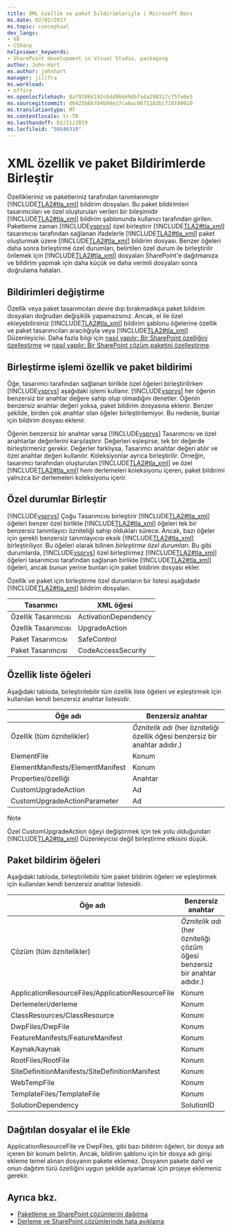 ```yaml
---
title: XML özellik ve paket bildirimleriyle | Microsoft Docs
ms.date: 02/02/2017
ms.topic: conceptual
dev_langs:
- VB
- CSharp
helpviewer_keywords:
- SharePoint development in Visual Studio, packaging
author: John-Hart
ms.author: johnhart
manager: jillfra
ms.workload:
- office
ms.openlocfilehash: 8af9386d192c6dd96669dbfada298317cf5fe0e5
ms.sourcegitcommit: d0425b6b7d4b99e17ca6ac0671282bc718f80910
ms.translationtype: MT
ms.contentlocale: tr-TR
ms.lasthandoff: 02/21/2019
ms.locfileid: "56646310"
---
```

# <a name="merge-xml-in-feature-and-package-manifests"></a>XML özellik ve paket Bildirimlerde Birleştir
  Özellikleriniz ve paketleriniz tarafından tanımlanmıştır [!INCLUDE[TLA2#tla_xml](../sharepoint/includes/tla2sharptla-xml-md.md)] bildirim dosyaları. Bu paket bildirimleri tasarımcıları ve özel oluşturulan verileri bir bileşimidir [!INCLUDE[TLA2#tla_xml](../sharepoint/includes/tla2sharptla-xml-md.md)] bildirim şablonunda kullanıcı tarafından girilen. Paketleme zaman [!INCLUDE[vsprvs](../sharepoint/includes/vsprvs-md.md)] özel birleştirir [!INCLUDE[TLA2#tla_xml](../sharepoint/includes/tla2sharptla-xml-md.md)] tasarımcısı tarafından sağlanan ifadelerle [!INCLUDE[TLA2#tla_xml](../sharepoint/includes/tla2sharptla-xml-md.md)] paket oluşturmak üzere [!INCLUDE[TLA2#tla_xml](../sharepoint/includes/tla2sharptla-xml-md.md)] bildirim dosyası. Benzer öğeleri daha sonra birleştirme özel durumları, belirtilen özel durum ile birleştirilir önlemek için [!INCLUDE[TLA2#tla_xml](../sharepoint/includes/tla2sharptla-xml-md.md)] dosyaları SharePoint'e dağıtmanıza ve bildirim yapmak için daha küçük ve daha verimli dosyaları sonra doğrulama hataları.

## <a name="modify-the-manifests"></a>Bildirimleri değiştirme
 Özellik veya paket tasarımcıları devre dışı bırakmadıkça paket bildirim dosyaları doğrudan değişiklik yapamazsınız. Ancak, el ile özel ekleyebilirsiniz [!INCLUDE[TLA2#tla_xml](../sharepoint/includes/tla2sharptla-xml-md.md)] bildirim şablonu öğelerine özellik ve paket tasarımcıları aracılığıyla veya [!INCLUDE[TLA2#tla_xml](../sharepoint/includes/tla2sharptla-xml-md.md)] Düzenleyicisi. Daha fazla bilgi için [nasıl yapılır: Bir SharePoint özelliğini özelleştirme](../sharepoint/how-to-customize-a-sharepoint-feature.md) ve [nasıl yapılır: Bir SharePoint çözüm paketini özelleştirme](../sharepoint/how-to-customize-a-sharepoint-solution-package.md).

## <a name="feature-and-package-manifest-merge-process"></a>Birleştirme işlemi özellik ve paket bildirimi
 Öğe, tasarımcı tarafından sağlanan birlikte özel öğeleri birleştirilirken [!INCLUDE[vsprvs](../sharepoint/includes/vsprvs-md.md)] aşağıdaki işlemi kullanır. [!INCLUDE[vsprvs](../sharepoint/includes/vsprvs-md.md)] her öğenin benzersiz bir anahtar değere sahip olup olmadığını denetler. Öğenin benzersiz anahtar değeri yoksa, paket bildirim dosyasına eklenir. Benzer şekilde, birden çok anahtar olan öğeler birleştirilemiyor. Bu nedenle, bunlar için bildirim dosyası eklenir.

 Öğenin benzersiz bir anahtar varsa [!INCLUDE[vsprvs](../sharepoint/includes/vsprvs-md.md)] Tasarımcısı ve özel anahtarlar değerlerini karşılaştırır. Değerleri eşleşirse, tek bir değerde birleştirmeniz gerekir. Değerler farklıysa, Tasarımcı anahtar değeri atılır ve özel anahtar değeri kullanılır. Koleksiyonlar ayrıca birleştirilir. Örneğin, tasarımcı tarafından oluşturulan [!INCLUDE[TLA2#tla_xml](../sharepoint/includes/tla2sharptla-xml-md.md)] ve özel [!INCLUDE[TLA2#tla_xml](../sharepoint/includes/tla2sharptla-xml-md.md)] hem derlemeleri koleksiyonu içeren, paket bildirimi yalnızca bir derlemeleri koleksiyonu içerir.

## <a name="merge-exceptions"></a>Özel durumlar Birleştir
 [!INCLUDE[vsprvs](../sharepoint/includes/vsprvs-md.md)] Çoğu Tasarımcısı birleştirir [!INCLUDE[TLA2#tla_xml](../sharepoint/includes/tla2sharptla-xml-md.md)] öğeleri benzer özel birlikte [!INCLUDE[TLA2#tla_xml](../sharepoint/includes/tla2sharptla-xml-md.md)] öğeleri tek bir benzersiz tanımlayıcı özniteliği sahip oldukları sürece. Ancak, bazı öğeler için gerekli benzersiz tanımlayıcısı eksik [!INCLUDE[TLA2#tla_xml](../sharepoint/includes/tla2sharptla-xml-md.md)] birleştiriliyor. Bu öğeleri olarak bilinen *birleştirme özel durumları*. Bu gibi durumlarda, [!INCLUDE[vsprvs](../sharepoint/includes/vsprvs-md.md)] özel birleştirmez [!INCLUDE[TLA2#tla_xml](../sharepoint/includes/tla2sharptla-xml-md.md)] öğeleri tasarımcısı tarafından sağlanan birlikte [!INCLUDE[TLA2#tla_xml](../sharepoint/includes/tla2sharptla-xml-md.md)] öğeleri, ancak bunun yerine bunları için paket bildirim dosyası ekler.

 Özellik ve paket için birleştirme özel durumların bir listesi aşağıdadır [!INCLUDE[TLA2#tla_xml](../sharepoint/includes/tla2sharptla-xml-md.md)] bildirim dosyaları.

|Tasarımcı|XML öğesi|
|--------------|-----------------|
|Özellik Tasarımcısı|ActivationDependency|
|Özellik Tasarımcısı|UpgradeAction|
|Paket Tasarımcısı|SafeControl|
|Paket Tasarımcısı|CodeAccessSecurity|

## <a name="feature-manifest-elements"></a>Özellik liste öğeleri
 Aşağıdaki tabloda, birleştirilebilir tüm özellik liste öğeleri ve eşleştirmek için kullanılan kendi benzersiz anahtar listesidir.

|Öğe adı|Benzersiz anahtar|
|------------------|----------------|
|Özellik (tüm öznitelikler)|*Öznitelik adı* (her özniteliği özellik öğesi benzersiz bir anahtar adıdır.)|
|ElementFile|Konum|
|ElementManifests/ElementManifest|Konum|
|Properties/özelliği|Anahtar|
|CustomUpgradeAction|Ad|
|CustomUpgradeActionParameter|Ad|

> [!NOTE]
>  Özel CustomUpgradeAction öğeyi değiştirmek için tek yolu olduğundan [!INCLUDE[TLA2#tla_xml](../sharepoint/includes/tla2sharptla-xml-md.md)] Düzenleyicisi değil birleştirme etkisini düşük.

## <a name="package-manifest-elements"></a>Paket bildirim öğeleri
 Aşağıdaki tabloda, birleştirilebilir tüm paket bildirim öğeleri ve eşleştirmek için kullanılan kendi benzersiz anahtar listesidir.

|Öğe adı|Benzersiz anahtar|
|------------------|----------------|
|Çözüm (tüm öznitelikler)|*Öznitelik adı* (her özniteliği çözüm öğesi benzersiz bir anahtar adıdır.)|
|ApplicationResourceFiles/ApplicationResourceFile|Konum|
|Derlemeleri/derleme|Konum|
|ClassResources/ClassResource|Konum|
|DwpFiles/DwpFile|Konum|
|FeatureManifests/FeatureManifest|Konum|
|Kaynak/kaynak|Konum|
|RootFiles/RootFile|Konum|
|SiteDefinitionManifests/SiteDefinitionManifest|Konum|
|WebTempFile|Konum|
|TemplateFiles/TemplateFile|Konum|
|SolutionDependency|SolutionID|

## <a name="manually-add-deployed-files"></a>Dağıtılan dosyalar el ile Ekle
 ApplicationResourceFile ve DwpFiles, gibi bazı bildirim öğeleri, bir dosya adı içeren bir konum belirtin. Ancak, bildirim şablonu için bir dosya adı girişi ekleme temel alınan dosyanın pakete eklemez. Dosyanın pakete dahil ve onun dağıtım türü özelliğini uygun şekilde ayarlamak için projeye eklemeniz gerekir.

## <a name="see-also"></a>Ayrıca bkz.
- [Paketleme ve SharePoint çözümlerini dağıtma](../sharepoint/packaging-and-deploying-sharepoint-solutions.md)
- [Derleme ve SharePoint çözümlerinde hata ayıklama](../sharepoint/building-and-debugging-sharepoint-solutions.md)
